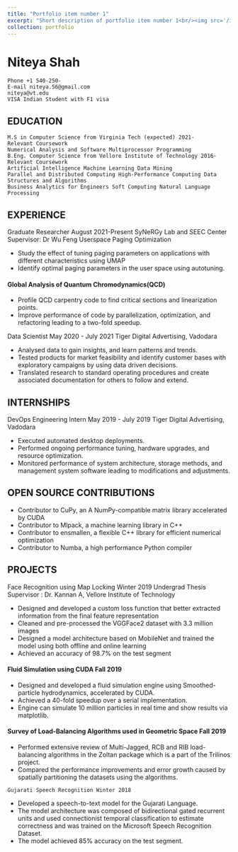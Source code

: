 ```yaml
---
title: "Portfolio item number 1"
excerpt: "Short description of portfolio item number 1<br/><img src='/images/500x300.png'>"
collection: portfolio
---
```


# Niteya Shah

```
Phone +1 540-250-
E-mail niteya.56@gmail.com
niteya@vt.edu
VISA Indian Student with F1 visa
```
## EDUCATION

```
M.S in Computer Science from Virginia Tech (expected) 2021-
Relevant Coursework
Numerical Analysis and Software Multiprocessor Programming
B.Eng. Computer Science from Vellore Institute of Technology 2016-
Relevant Coursework
Artificial Intelligence Machine Learning Data Mining
Parallel and Distributed Computing High-Performance Computing Data Structures and Algorithms
Business Analytics for Engineers Soft Computing Natural Language Processing
```
## EXPERIENCE

Graduate Researcher August 2021-Present
SyNeRGy Lab and SEEC Center
Supervisor: Dr Wu Feng
Userspace Paging Optimization

- Study the effect of tuning paging parameters on applications with different characteristics using UMAP
- Identify optimal paging parameters in the user space using autotuning.


#### Global Analysis of Quantum Chromodynamics(QCD)

- Profile QCD carpentry code to find critical sections and linearization points.
- Improve performance of code by parallelization, optimization, and refactoring leading to a two-fold speedup.

Data Scientist May 2020 - July 2021
Tiger Digital Advertising, Vadodara

- Analysed data to gain insights, and learn patterns and trends.
- Tested products for market feasibility and identify customer bases with exploratory campaigns by using data
driven decisions.
- Translated research to standard operating procedures and create associated documentation for others to follow
and extend.

## INTERNSHIPS

DevOps Engineering Intern May 2019 - July 2019
Tiger Digital Advertising, Vadodara

- Executed automated desktop deployments.
- Performed ongoing performance tuning, hardware upgrades, and resource optimization.
- Monitored performance of system architecture, storage methods, and management system software leading to
modifications and adjustments.


## OPEN SOURCE CONTRIBUTIONS

- Contributor to CuPy, an A NumPy-compatible matrix library accelerated by CUDA
- Contributor to Mlpack, a machine learning library in C++
- Contributor to ensmallen, a flexible C++ library for efficient numerical optimization
- Contributor to Numba, a high performance Python compiler

## PROJECTS

Face Recognition using Map Locking Winter 2019
Undergrad Thesis
Supervisor : Dr. Kannan A, Vellore Institute of Technology

- Designed and developed a custom loss function that better extracted information from the final feature
representation
- Cleaned and pre-processed the VGGFace2 dataset with 3.3 million images
- Designed a model architecture based on MobileNet and trained the model using both offline and online learning
- Achieved an accuracy of 98.7% on the test segment


#### Fluid Simulation using CUDA Fall 2019

- Designed and developed a fluid simulation engine using Smoothed-particle hydrodynamics, accelerated by
CUDA.
- Achieved a 40-fold speedup over a serial implementation.
- Engine can simulate 10 million particles in real time and show results via matplotlib.

#### Survey of Load-Balancing Algorithms used in Geometric Space Fall 2019

- Performed extensive review of Multi-Jagged, RCB and RIB load-balancing algorithms in the Zoltan package
which is a part of the Trilinos project.
- Compared the performance improvements and error growth caused by spatially partitioning the datasets using
the algorithms.

```
Gujarati Speech Recognition Winter 2018
```
- Developed a speech-to-text model for the Gujarati Language.
- The model architecture was composed of bidirectional gated recurrent units and used connectionist temporal
classification to estimate correctness and was trained on the Microsoft Speech Recognition Dataset.
- The model achieved 85% accuracy on the test segment.
